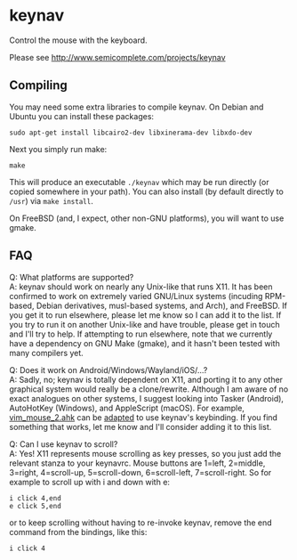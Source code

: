 keynav
======

Control the mouse with the keyboard.

Please see http://www.semicomplete.com/projects/keynav


Compiling
---------

You may need some extra libraries to compile keynav.  On Debian and Ubuntu you can install these packages:

    sudo apt-get install libcairo2-dev libxinerama-dev libxdo-dev

Next you simply run make:

    make

This will produce an executable `./keynav` which may be run directly (or copied
somewhere in your path). You can also install (by default directly to `/usr`)
via `make install`.

On FreeBSD (and, I expect, other non-GNU platforms), you will want to use gmake.


FAQ
---

Q: What platforms are supported?  
A: keynav should work on nearly any Unix-like that runs X11. It has been
confirmed to work on extremely varied GNU/Linux systems (incuding RPM-based,
Debian derivatives, musl-based systems, and Arch), and FreeBSD. If you get it to
run elsewhere, please let me know so I can add it to the list. If you try to run
it on another Unix-like and have trouble, please get in touch and I'll try to
help. If attempting to run elsewhere, note that we currently have a dependency
on GNU Make (gmake), and it hasn't been tested with many compilers yet.

Q: Does it work on Android/Windows/Wayland/iOS/...?  
A: Sadly, no; keynav is totally dependent on X11, and porting it to any other
graphical system would really be a clone/rewrite. Although I am aware of no
exact analogues on other systems, I suggest looking into Tasker (Android),
AutoHotKey (Windows), and AppleScript (macOS). For example, [vim_mouse_2.ahk](https://github.com/4strid/vim_mouse_2.ahk)
can be [adapted]( https://gist.github.com/Konfekt/b2efadb9c8d20b67d8bbe358f51c33a5/revisions) to use
keynav's keybinding. If you find something that works, let me know and I'll consider adding it to this list.

Q: Can I use keynav to scroll?  
A: Yes! X11 represents mouse scrolling as key presses, so you just add the
relevant stanza to your keynavrc.  Mouse buttons are
1=left, 2=middle, 3=right, 4=scroll-up, 5=scroll-down, 6=scroll-left, 7=scroll-right. So for example to scroll up with i and down with e:
```
i click 4,end
e click 5,end
```
or to keep scrolling without having to re-invoke keynav, remove the end command from the bindings, like this:
```
i click 4
```
